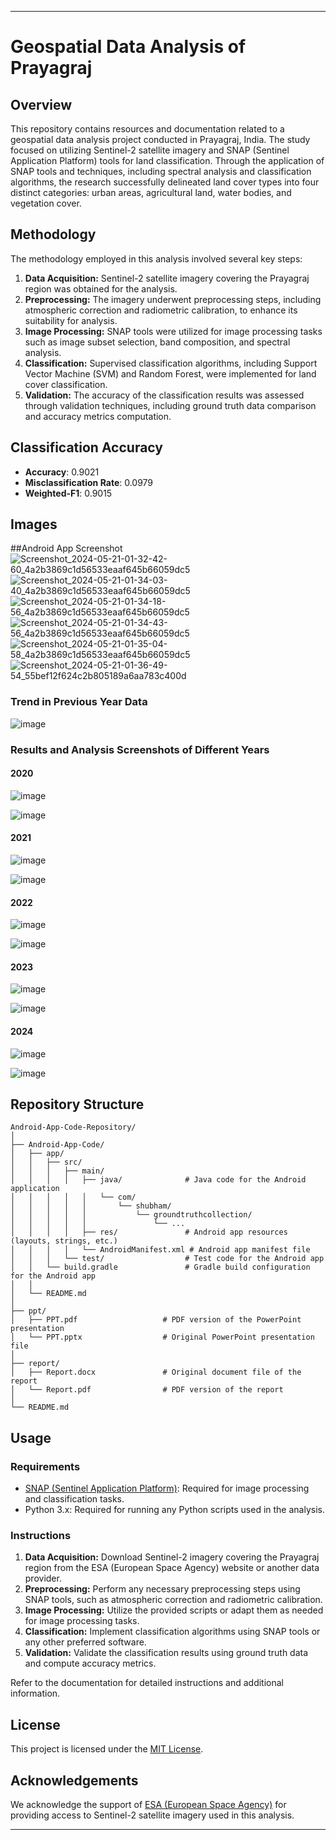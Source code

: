 
---

# Geospatial Data Analysis of Prayagraj

## Overview

This repository contains resources and documentation related to a geospatial data analysis project conducted in Prayagraj, India. The study focused on utilizing Sentinel-2 satellite imagery and SNAP (Sentinel Application Platform) tools for land classification. Through the application of SNAP tools and techniques, including spectral analysis and classification algorithms, the research successfully delineated land cover types into four distinct categories: urban areas, agricultural land, water bodies, and vegetation cover.

## Methodology

The methodology employed in this analysis involved several key steps:

1. **Data Acquisition:** Sentinel-2 satellite imagery covering the Prayagraj region was obtained for the analysis.
2. **Preprocessing:** The imagery underwent preprocessing steps, including atmospheric correction and radiometric calibration, to enhance its suitability for analysis.
3. **Image Processing:** SNAP tools were utilized for image processing tasks such as image subset selection, band composition, and spectral analysis.
4. **Classification:** Supervised classification algorithms, including Support Vector Machine (SVM) and Random Forest, were implemented for land cover classification.
5. **Validation:** The accuracy of the classification results was assessed through validation techniques, including ground truth data comparison and accuracy metrics computation.



## Classification Accuracy

- **Accuracy**: 0.9021
- **Misclassification Rate**: 0.0979
- **Weighted-F1**: 0.9015

## Images

##Android App Screenshot
![Screenshot_2024-05-21-01-32-42-60_4a2b3869c1d56533eaaf645b66059dc5](https://github.com/jnvshubham7/Geospatial-Data-Analysis-of-Prayagraj/assets/69629803/8eee553b-cbfd-4705-8204-aa830d83e7eb)
![Screenshot_2024-05-21-01-34-03-40_4a2b3869c1d56533eaaf645b66059dc5](https://github.com/jnvshubham7/Geospatial-Data-Analysis-of-Prayagraj/assets/69629803/fdefb923-982c-4785-844b-3247fcaa06cc)
![Screenshot_2024-05-21-01-34-18-56_4a2b3869c1d56533eaaf645b66059dc5](https://github.com/jnvshubham7/Geospatial-Data-Analysis-of-Prayagraj/assets/69629803/5811e87c-0753-408d-9d14-133261d9c061)
![Screenshot_2024-05-21-01-34-43-56_4a2b3869c1d56533eaaf645b66059dc5](https://github.com/jnvshubham7/Geospatial-Data-Analysis-of-Prayagraj/assets/69629803/4cc889da-7832-4d28-b508-fbcdd401e111)
![Screenshot_2024-05-21-01-35-04-58_4a2b3869c1d56533eaaf645b66059dc5](https://github.com/jnvshubham7/Geospatial-Data-Analysis-of-Prayagraj/assets/69629803/b0351d07-fc0d-4b11-bd6f-674dc571d7a2)
![Screenshot_2024-05-21-01-36-49-54_55bef12f624c2b805189a6aa783c400d](https://github.com/jnvshubham7/Geospatial-Data-Analysis-of-Prayagraj/assets/69629803/92e50e5b-d5eb-48d2-bdfe-f3bf33935ae9)






### Trend in Previous Year Data

![image](https://github.com/jnvshubham7/Geospatial-Data-Analysis-of-Prayagraj/assets/69629803/baf399a9-faaa-4f5d-a30c-3586882522af)



### Results and Analysis Screenshots of Different Years

#### 2020
![image](https://github.com/jnvshubham7/Geospatial-Data-Analysis-of-Prayagraj/assets/69629803/62856f7c-a127-4d22-80e2-7ae5f8384c0a)

![image](https://github.com/jnvshubham7/Geospatial-Data-Analysis-of-Prayagraj/assets/69629803/0ec65a80-ae57-44aa-8b2e-73f51abeaa26)




#### 2021
![image](https://github.com/jnvshubham7/Geospatial-Data-Analysis-of-Prayagraj/assets/69629803/2d75b68c-aac1-45cb-a71a-468285d0636d)

![image](https://github.com/jnvshubham7/Geospatial-Data-Analysis-of-Prayagraj/assets/69629803/d8b47013-f661-466b-b3bf-bf28881d5495)







#### 2022
![image](https://github.com/jnvshubham7/Geospatial-Data-Analysis-of-Prayagraj/assets/69629803/faa0e701-4e30-4be9-ad92-a0def2e68c18)

![image](https://github.com/jnvshubham7/Geospatial-Data-Analysis-of-Prayagraj/assets/69629803/900ec12a-ef4c-4037-ab6f-3522e0fa81e7)




#### 2023
![image](https://github.com/jnvshubham7/Geospatial-Data-Analysis-of-Prayagraj/assets/69629803/128cd0fd-a977-4fc8-9bd4-be8538d4706d)

![image](https://github.com/jnvshubham7/Geospatial-Data-Analysis-of-Prayagraj/assets/69629803/205df454-09c1-463f-b9d2-89544a40d1b6)




#### 2024
![image](https://github.com/jnvshubham7/Geospatial-Data-Analysis-of-Prayagraj/assets/69629803/a65d6343-1904-4b5d-aa94-244cff9705a0)

![image](https://github.com/jnvshubham7/Geospatial-Data-Analysis-of-Prayagraj/assets/69629803/f608740d-de2c-4abd-afe8-73139e118488)















## Repository Structure

```
Android-App-Code-Repository/
│
├── Android-App-Code/
│   ├── app/
│   │   ├── src/
│   │   │   ├── main/
│   │   │   │   ├── java/              # Java code for the Android application
│   │   │   │   │   └── com/
│   │   │   │   │       └── shubham/
│   │   │   │   │           └── groundtruthcollection/
│   │   │   │   │               └── ...
│   │   │   │   ├── res/               # Android app resources (layouts, strings, etc.)
│   │   │   │   └── AndroidManifest.xml # Android app manifest file
│   │   │   └── test/                  # Test code for the Android app
│   │   └── build.gradle               # Gradle build configuration for the Android app
│   │
│   └── README.md
│
├── ppt/
│   ├── PPT.pdf                   # PDF version of the PowerPoint presentation
│   └── PPT.pptx                  # Original PowerPoint presentation file
│
├── report/
│   ├── Report.docx               # Original document file of the report
│   └── Report.pdf                # PDF version of the report
│
└── README.md

```

## Usage

### Requirements

- [SNAP (Sentinel Application Platform)](https://step.esa.int/main/download/snap-download/): Required for image processing and classification tasks.
- Python 3.x: Required for running any Python scripts used in the analysis.

### Instructions

1. **Data Acquisition:** Download Sentinel-2 imagery covering the Prayagraj region from the ESA (European Space Agency) website or another data provider.
2. **Preprocessing:** Perform any necessary preprocessing steps using SNAP tools, such as atmospheric correction and radiometric calibration.
3. **Image Processing:** Utilize the provided scripts or adapt them as needed for image processing tasks.
4. **Classification:** Implement classification algorithms using SNAP tools or any other preferred software.
5. **Validation:** Validate the classification results using ground truth data and compute accuracy metrics.

Refer to the documentation for detailed instructions and additional information.

## License

This project is licensed under the [MIT License](LICENSE).

## Acknowledgements

We acknowledge the support of [ESA (European Space Agency)](https://www.esa.int/) for providing access to Sentinel-2 satellite imagery used in this analysis.

---
